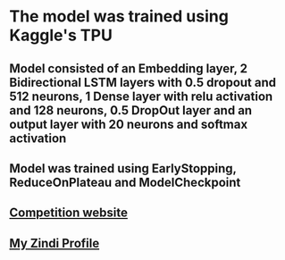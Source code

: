 # The model was trained using Kaggle's TPU

## Model consisted of an Embedding layer, 2 Bidirectional LSTM layers with 0.5 dropout and 512 neurons, 1 Dense layer with relu activation and 128 neurons, 0.5 DropOut layer and an output layer with 20 neurons and softmax activation

## Model was trained using EarlyStopping, ReduceOnPlateau and ModelCheckpoint

## [Competition website](https://zindi.africa/competitions/instadeep-enzyme-classification-challenge)

## [My Zindi Profile](https://zindi.africa/users/Chizurum)
